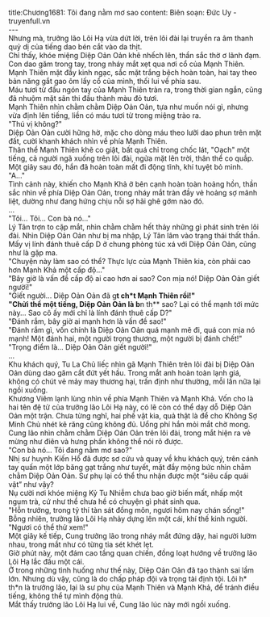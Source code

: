 title:Chương1681: Tôi đang nằm mơ sao
content:
Biên soạn: Đức Uy - truyenfull.vn<br>---<br>Nhưng mà, trưởng lão Lôi Hạ vừa dứt lời, trên lôi đài lại truyền ra âm thanh quỷ dị của tiếng dao bén cắt vào da thịt.<br>Chỉ thấy, khóe miệng Diệp Oản Oản khẽ nhếch lên, thần sắc thờ ơ lãnh đạm. Con dao găm trong tay, trong nháy mắt xẹt qua nơi cổ của Mạnh Thiên.<br>Mạnh Thiên mặt đầy kinh ngạc, sắc mặt trắng bệch hoàn toàn, hai tay theo bản năng gắt gao ôm lấy cổ của mình, thối lui về phía sau.<br>Máu tươi từ đầu ngón tay của Mạnh Thiên tràn ra, trong thời gian ngắn, cũng đã nhuộm mặt sân thi đấu thành màu đỏ tươi.<br>Mạnh Thiên nhìn chằm chằm Diệp Oản Oản, tựa như muốn nói gì, nhưng vừa định lên tiếng, liền có máu tươi từ trong miệng trào ra.<br>"Thú vị không?"<br>Diệp Oản Oản cười hững hờ, mặc cho dòng máu theo lưỡi dao phun trên mặt đất, cười khanh khách nhìn về phía Mạnh Thiên.<br>Thân thể Mạnh Thiên khẽ co giật, bất quá chỉ trong chốc lát, "Oạch" một tiếng, cả người ngã xuống trên lôi đài, ngửa mặt lên trời, thân thể co quắp. Một giây sau đó, hắn đã hoàn toàn mất đi động tĩnh, khí tuyệt bỏ mình.<br>"A..."<br>Tình cảnh này, khiến cho Mạnh Khả ở bên cạnh hoàn toàn hoảng hồn, thần sắc nhìn về phía Diệp Oản Oản, trong nháy mắt tràn đầy vẻ hoảng sợ mãnh liệt, dường như đang hứng chịu nỗi sợ hãi ghê gớm nào đó.<br>...<br>"Tôi... Tôi... Con bà nó..."<br>Lý Tân trợn to cặp mắt, nhìn chằm chằm hết thảy những gì phát sinh trên lôi đài. Nhìn Diệp Oản Oản như bị ma nhập, Lý Tân lâm vào trạng thái thất thần.<br>Mấy vị lính đánh thuê cấp D ở chung phòng túc xá với Diệp Oản Oản, cũng như là gặp ma.<br>"Chuyện này làm sao có thể? Thực lực của Mạnh Thiên kia, còn phải cao hơn Mạnh Khả một cấp độ..."<br>"Bây giờ là vấn đề cấp độ ai cao hơn ai sao? Con mịa nó! Diệp Oản Oản giết người!"<br>"Giết người... Diệp Oản Oản đã g**t ch*t Mạnh Thiên rồi!"<br>"Chửi thề một tiếng, Diệp Oản Oản là b**n th** sao? Lại có thể mạnh tới mức này... Sao cô ấy mới chỉ là lính đánh thuê cấp D?"<br>"Đánh rắm, bây giờ ai mạnh hơn là vấn đề sao!"<br>"Đánh rắm gì, vốn chính là Diệp Oản Oản quá mạnh mẽ đi, quá con mịa nó mạnh! Một đánh hai, một người trọng thương, một người bị đánh chết!"<br>"Trọng điểm là... Diệp Oản Oản giết người!"<br>...<br>Khu khách quý, Tu La Chủ liếc nhìn gã Mạnh Thiên trên lôi đài bị Diệp Oản Oản dùng dao găm cắt đứt yết hầu. Trong mắt anh hoàn toàn lạnh giá, không có chút vẻ mảy may thương hại, trấn định như thường, mỗi lần nữa lại ngồi xuống.<br>Khương Viêm lạnh lùng nhìn về phía Mạnh Thiên và Mạnh Khả. Vốn cho là hai tên đệ tử của trưởng lão Lôi Hạ này, có lẽ còn có thể dạy dỗ Diệp Oản Oản một trận. Chưa từng nghĩ, hai phế vật kia, quả thật là để cho Không Sợ Minh Chủ nhét kẽ răng cũng không đủ. Uổng phí hắn mỏi mắt chờ mong.<br>Cung lão nhìn chằm chằm Diệp Oản Oản trên lôi đài, trong mắt hiện ra vẻ mừng như điên và hưng phấn không thể nói rõ được.<br>"Con bà nó... Tôi đang nằm mơ sao?"<br>Nhị sư huynh Kiến Hổ đã được sơ cứu và quay về khu khách quý, trên cánh tay quấn một lớp băng gạt trắng như tuyết, mặt đầy mộng bức nhìn chằm chằm Diệp Oản Oản. Sư phụ lại có thể thu nhận được một “siêu cấp quái vật” như vậy?<br>Nụ cười nơi khóe miệng Kỷ Tu Nhiễm chưa bao giờ biến mất, nhấp một ngụm trà, cứ như thể chưa hề có chuyện gì phát sinh qua.<br>"Hỗn trướng, trong tỷ thí tàn sát đồng môn, ngươi hôm nay chán sống!"<br>Bỗng nhiên, trưởng lão Lôi Hạ nhảy dựng lên một cái, khí thế kinh người.<br>"Ngươi có thể thử xem!"<br>Một giây kế tiếp, Cung trưởng lão trong nháy mắt đứng dậy, hai người lườm nhau, trong mắt như có từng tia sét khét lẹt.<br>Giờ phút này, một đám cao tầng quan chiến, đồng loạt hướng về trưởng lão Lôi Hạ lắc đầu một cái.<br>Ở trong những tình huống như thế này, Diệp Oản Oản đã tạo thành sai lầm lớn. Nhưng dù vậy, cũng là do chấp pháp đội và trọng tài định tội. Lôi h* th*n là trưởng lão, lại là sư phụ của Mạnh Thiên và Mạnh Khả, để tránh điều tiếng, không thể tự mình động thủ.<br>Mắt thấy trưởng lão Lôi Hạ lui về, Cung lão lúc này mới ngồi xuống.
